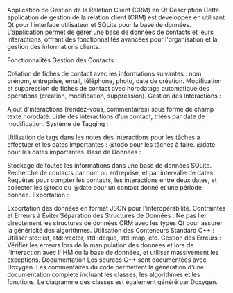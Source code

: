 Application de Gestion de la Relation Client (CRM) en Qt
Description
Cette application de gestion de la relation client (CRM) est développée en utilisant Qt pour l'interface utilisateur et SQLite pour la base de données. L'application permet de gérer une base de données de contacts et leurs interactions, offrant des fonctionnalités avancées pour l'organisation et la gestion des informations clients.

Fonctionnalités
Gestion des Contacts :

Création de fiches de contact avec les informations suivantes : nom, prénom, entreprise, email, téléphone, photo, date de création.
Modification et suppression de fiches de contact avec horodatage automatique des opérations (création, modification, suppression).
Gestion des Interactions :

Ajout d'interactions (rendez-vous, commentaires) sous forme de champ texte horodaté.
Liste des interactions d'un contact, triées par date de modification.
Système de Tagging :

Utilisation de tags dans les notes des interactions pour les tâches à effectuer et les dates importantes :
@todo pour les tâches à faire.
@date pour les dates importantes.
Base de Données :

Stockage de toutes les informations dans une base de données SQLite.
Recherche de contacts par nom ou entreprise, et par intervalle de dates.
Requêtes pour compter les contacts, les interactions entre deux dates, et collecter les @todo ou @date pour un contact donné et une période donnée.
Exportation :

Exportation des données en format JSON pour l'interopérabilité.
Contraintes et Erreurs à Éviter
Séparation des Structures de Données : Ne pas lier directement les structures de données CRM avec les types Qt pour assurer la généricité des algorithmes.
Utilisation des Conteneurs Standard C++ : Utiliser std::list, std::vector, std::deque, std::map, etc.
Gestion des Erreurs : Vérifier les erreurs lors de la manipulation des données et lors de l'interaction avec l'IHM ou la base de données, et utiliser massivement les exceptions.
Documentation
Les sources C++ sont documentées avec Doxygen. Les commentaires du code permettent la génération d'une documentation complète incluant les classes, les algorithmes et les fonctions. Le diagramme des classes est également généré par Doxygen.
